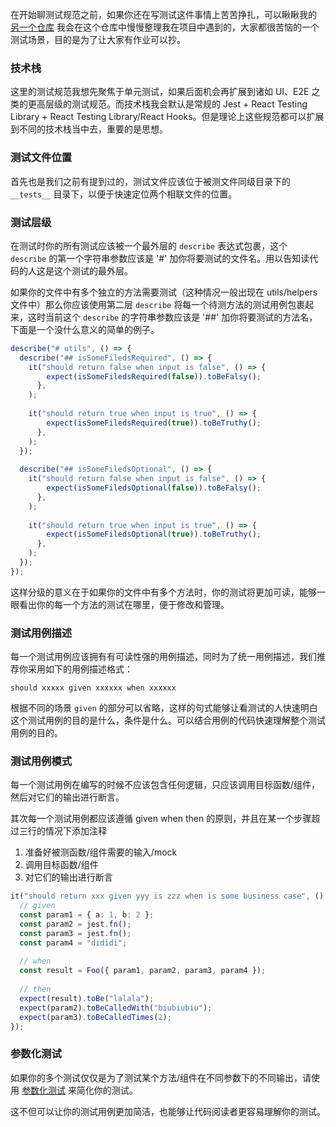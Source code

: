 在开始聊测试规范之前，如果你还在写测试这件事情上苦苦挣扎，可以瞅瞅我的 [另一个仓库](https://github.com/teobler/react-testing-guideline) 我会在这个仓库中慢慢整理我在项目中遇到的，大家都很苦恼的一个测试场景，目的是为了让大家有作业可以抄。



### 技术栈

这里的测试规范我想先聚焦于单元测试，如果后面机会再扩展到诸如 UI、E2E 之类的更高层级的测试规范。而技术栈我会默认是常规的  Jest + React Testing Library + React Testing Library/React Hooks。但是理论上这些规范都可以扩展到不同的技术栈当中去，重要的是思想。



### 测试文件位置

首先也是我们之前有提到过的，测试文件应该位于被测文件同级目录下的 `__tests__` 目录下，以便于快速定位两个相联文件的位置。



### 测试层级

在测试时你的所有测试应该被一个最外层的 `describe` 表达式包裹，这个 `describe` 的第一个字符串参数应该是 '#' 加你将要测试的文件名。用以告知读代码的人这是这个测试的最外层。

如果你的文件中有多个独立的方法需要测试（这种情况一般出现在 utils/helpers 文件中）那么你应该使用第二层 `describe` 将每一个待测方法的测试用例包裹起来，这时当前这个 `describe` 的字符串参数应该是 '##' 加你将要测试的方法名，下面是一个没什么意义的简单的例子。

```typescript
describe("# utils", () => {
  describe("## isSomeFiledsRequired", () => {
    it("should return false when input is false", () => {
        expect(isSomeFiledsRequired(false)).toBeFalsy();
      },
    );
    
    it("should return true when input is true", () => {
        expect(isSomeFiledsRequired(true)).toBeTruthy();
      },
    );
  });
  
  describe("## isSomeFiledsOptional", () => {
    it("should return false when input is false", () => {
        expect(isSomeFiledsOptional(false)).toBeFalsy();
      },
    );
    
    it("should return true when input is true", () => {
        expect(isSomeFiledsOptional(true)).toBeTruthy();
      },
    );
  });
});

```

这样分级的意义在于如果你的文件中有多个方法时，你的测试将更加可读，能够一眼看出你的每一个方法的测试在哪里，便于修改和管理。



### 测试用例描述

每一个测试用例应该拥有有可读性强的用例描述，同时为了统一用例描述，我们推荐你采用如下的用例描述格式：

`should xxxxx given xxxxxx when xxxxxx`

根据不同的场景 `given` 的部分可以省略，这样的句式能够让看测试的人快速明白这个测试用例的目的是什么，条件是什么。可以结合用例的代码快速理解整个测试用例的目的。



### 测试用例模式

每一个测试用例在编写的时候不应该包含任何逻辑，只应该调用目标函数/组件，然后对它们的输出进行断言。

其次每一个测试用例都应该遵循 given when then 的原则，并且在某一个步骤超过三行的情况下添加注释

1. 准备好被测函数/组件需要的输入/mock
2. 调用目标函数/组件
3. 对它们的输出进行断言

```typescript
it("should return xxx given yyy is zzz when is some business case", () => {
  // given
  const param1 = { a: 1, b: 2 };
  const param2 = jest.fn();
  const param3 = jest.fn();
  const param4 = "dididi";
  
  // when
  const result = Foo({ param1, param2, param3, param4 });
  
  // then
  expect(result).toBe("lalala");
  expect(param2).toBeCalledWith("biubiubiu");
  expect(param3).toBeCalledTimes(2);
});
```

### 参数化测试

如果你的多个测试仅仅是为了测试某个方法/组件在不同参数下的不同输出，请使用 [参数化测试](https://jestjs.io/docs/api#testeachtablename-fn-timeout) 来简化你的测试。

这不但可以让你的测试用例更加简洁，也能够让代码阅读者更容易理解你的测试。

